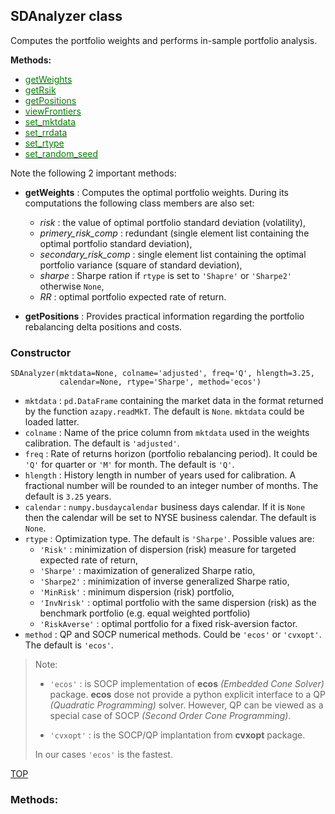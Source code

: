 
## SDAnalyzer class

Computes the portfolio weights and performs in-sample portfolio analysis.

**Methods:**

* [<span style="color:green">getWeights</span>](#getWeights)
* [<span style="color:green">getRsik</span>](#getRisk)
* [<span style="color:green">getPositions</span>](#getPositions)
* [<span style="color:green">viewFrontiers</span>](#viewFrontiers)
* [<span style="color:green">set_mktdata</span>](#set_mktdata)
* [<span style="color:green">set_rrdata</span>](#set_rrdate)
* [<span style="color:green">set_rtype</span>](#set_rtype)
* [<span style="color:green">set_random_seed</span>](#set_random_seed)

Note the following 2 important methods: <a name="RiskMembers"></a>
* **getWeights** : Computes the optimal portfolio weights.
During its computations the following class members are also set:
  * _risk_ : the value of optimal portfolio standard deviation (volatility),
  * _primery_risk_comp_ : redundant (single element list containing the
    optimal portfolio standard deviation),
  * _secondary_risk_comp_ : single element list containing the
  optimal portfolio variance (square of standard deviation),
  * _sharpe_ : Sharpe ration if `rtype` is set to `'Shapre'` or `'Sharpe2'`
  otherwise `None`,
  * _RR_ : optimal portfolio expected rate of return.


* **getPositions** : Provides practical information regarding the portfolio
rebalancing delta positions and costs.

### Constructor

```
SDAnalyzer(mktdata=None, colname='adjusted', freq='Q', hlength=3.25,
           calendar=None, rtype='Sharpe', method='ecos')
```

* `mktdata` : `pd.DataFrame` containing the market data in the format returned by
the function `azapy.readMkT`. The default is `None`. `mktdata` could be loaded
latter.
* `colname` : Name of the price column from `mktdata` used in the weights
calibration. The default is `'adjusted'`.
* `freq` : Rate of returns horizon (portfolio rebalancing period).
It could be `'Q'` for quarter or `'M'` for month. The default is `'Q'`.
* `hlength` : History length in number of years used for calibration.
A fractional number will be rounded to an integer number of months.
The default is `3.25` years.
* `calendar` :  `numpy.busdaycalendar` business days calendar. If it is `None`
then the calendar will be set to NYSE business calendar.
The default is `None`.
* `rtype` : Optimization type. The default is `'Sharpe'`. Possible values are:
    - `'Risk'` : minimization of dispersion (risk) measure for targeted
    expected rate of return,
    - `'Sharpe'` : maximization of generalized Sharpe ratio,
    - `'Sharpe2'` : minimization of inverse generalized Sharpe ratio,
    - `'MinRisk'` : minimum dispersion (risk) portfolio,
    - `'InvNrisk'` : optimal portfolio with the same dispersion (risk) as the
    benchmark portfolio (e.g. equal weighted portfolio)
    - `'RiskAverse'` : optimal portfolio for a fixed risk-aversion factor.
* `method` : QP and SOCP numerical methods. Could be `'ecos'` or `'cvxopt'`.
The default is `'ecos'`.

> Note:
>	* `'ecos'` : is SOCP implementation of **ecos** *(Embedded Cone Solver)*
package. **ecos** dose not provide a python explicit interface to a
QP *(Quadratic Programming)* solver. However, QP can be viewed as a
special case of SOCP *(Second Order Cone Programming)*.
>
> * `'cvxopt'` : is the SOCP/QP implantation from **cvxopt** package.
>
> In our cases `'ecos'` is the fastest.

[TOP](#TOP)

### Methods:
